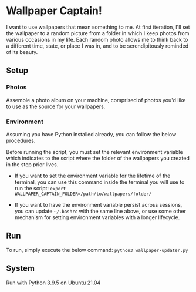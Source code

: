 # Wallpaper Captain!
I want to use wallpapers that mean something to me. At first iteration, I'll set the wallpaper to a random picture from a folder in which I keep photos from various occasions in my life. Each random photo allows me to think back to a different time, state, or place I was in, and to be serendipitously reminded of its beauty.

## Setup

### Photos
Assemble a photo album on your machine, comprised of photos you'd like to use as the source for your wallpapers.

### Environment
Assuming you have Python installed already, you can follow the below procedures.

Before running the script, you must set the relevant environment variable which indicates to the script where the folder of the wallpapers you created in the step prior lives. 

- If you want to set the environment variable for the lifetime of the terminal, you can use this command inside the terminal you will use to run the script: `export WALLPAPER_CAPTAIN_FOLDER=/path/to/wallpapers/folder/`

- If you want to have the environment variable persist across sessions, you can update `~/.bashrc` with the same line above, or use some other mechanism for setting environment variables with a longer lifecycle.

## Run
To run, simply execute the below command:
`python3 wallpaper-updater.py`

## System
Run with Python 3.9.5 on Ubuntu 21.04
